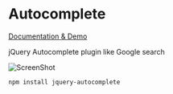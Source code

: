 Autocomplete
============

[Documentation & Demo][doc]

jQuery Autocomplete plugin like Google search

![ScreenShot](http://xdsoft.net/components/com_jquery_plugins/images/thumbs/9ef998646d551d73e4206f13b123be62.jpg)

[doc]: http://xdsoft.net/jqplugins/autocomplete

```html
npm install jquery-autocomplete
```